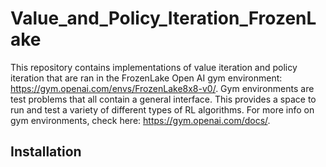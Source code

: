 # Value_and_Policy_Iteration_FrozenLake

This repository contains implementations of value iteration and policy iteration that are ran in the  FrozenLake Open AI gym environment: https://gym.openai.com/envs/FrozenLake8x8-v0/. Gym environments are test problems that all contain a general interface. This provides a space to run and test a variety of different types of RL algorithms. For more info on gym environments, check here: https://gym.openai.com/docs/. 

## Installation



